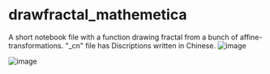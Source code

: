 # drawfractal_mathemetica
A short notebook file with a function drawing fractal from a bunch of affine-transformations. "_cn" file has Discriptions written in Chinese.
![image](https://github.com/user-attachments/assets/15e29623-d31f-45ce-ad6c-21ba338e594d)

![image](https://github.com/user-attachments/assets/daf95fc9-3004-423d-a2de-616a4f100182)
